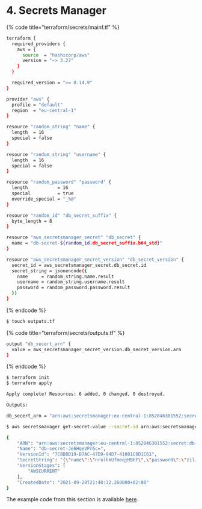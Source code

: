 # 4. Secrets Manager

{% code title="terraform/secrets/mainf.tf" %}
```bash
terraform {
  required_providers {
    aws = {
      source  = "hashicorp/aws"
      version = "~> 3.27"
    }
  }

  required_version = ">= 0.14.9"
}

provider "aws" {
  profile = "default"
  region  = "eu-central-1"
}

resource "random_string" "name" {
  length  = 16
  special = false
}

resource "random_string" "username" {
  length  = 16
  special = false
}

resource "random_password" "password" {
  length           = 16
  special          = true
  override_special = "_%@"
}

resource "random_id" "db_secret_suffix" {
  byte_length = 8
}

resource "aws_secretsmanager_secret" "db_secret" {
  name = "db-secret-${random_id.db_secret_suffix.b64_std}"
}

resource "aws_secretsmanager_secret_version" "db_secret_version" {
  secret_id = aws_secretsmanager_secret.db_secret.id
  secret_string = jsonencode({
    name     = random_string.name.result
    username = random_string.username.result
    password = random_password.password.result
  })
}
```
{% endcode %}

```bash
$ touch outputs.tf
```

{% code title="terraform/secrets/outputs.tf" %}
```bash
output "db_secert_arn" {
  value = aws_secretsmanager_secret_version.db_secret_version.arn
}
```
{% endcode %}

```bash
$ terraform init
$ terraform apply

Apply complete! Resources: 6 added, 0 changed, 0 destroyed.

Outputs:

db_secert_arn = "arn:aws:secretsmanager:eu-central-1:852046301552:secret:db-secret-Je6HqeVPr6c=-Wi3YY3"
```

```bash
$ aws secretsmanager get-secret-value --secret-id arn:aws:secretsmanager:eu-central-1:852046301552:secret:db-secret-Je6HqeVPr6c=-Wi3YY3

{
    "ARN": "arn:aws:secretsmanager:eu-central-1:852046301552:secret:db-secret-Je6HqeVPr6c=-Wi3YY3",
    "Name": "db-secret-Je6HqeVPr6c=",
    "VersionId": "7C8DBD19-D7AC-47D9-94D7-41081C0D1C61",
    "SecretString": "{\"name\":\"nrolhkUfmoqjHBhF\",\"password\":\"zilJqjnsbhvDvHzs\",\"username\":\"N2FSa67lDzlaSQkB\"}",
    "VersionStages": [
        "AWSCURRENT"
    ],
    "CreatedDate": "2021-09-20T21:48:32.260000+02:00"
}
```

The example code from this section is available [here](https://github.com/annalach/terraform-workshops/tree/master/terraform-workshops/secrets).

